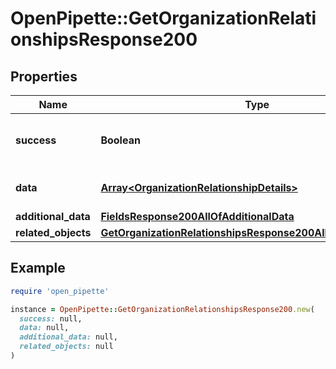 # OpenPipette::GetOrganizationRelationshipsResponse200

## Properties

| Name | Type | Description | Notes |
| ---- | ---- | ----------- | ----- |
| **success** | **Boolean** | If the response is successful or not | [optional] |
| **data** | [**Array&lt;OrganizationRelationshipDetails&gt;**](OrganizationRelationshipDetails.md) | The array of organization relationships | [optional] |
| **additional_data** | [**FieldsResponse200AllOfAdditionalData**](FieldsResponse200AllOfAdditionalData.md) |  | [optional] |
| **related_objects** | [**GetOrganizationRelationshipsResponse200AllOfRelatedObjects**](GetOrganizationRelationshipsResponse200AllOfRelatedObjects.md) |  | [optional] |

## Example

```ruby
require 'open_pipette'

instance = OpenPipette::GetOrganizationRelationshipsResponse200.new(
  success: null,
  data: null,
  additional_data: null,
  related_objects: null
)
```

